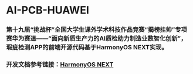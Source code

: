 # AI-PCB-HUAWEI
### 第十九届“挑战杯”全国大学生课外学术科技作品竞赛“揭榜挂帅”专项赛华为赛道——“面向新质生产力的AI质检助力制造业数智化创新”，瑕疵检测APP的前端开源代码基于HarmonyOS NEXT实现。


### 开发文档参考链接：[HarmonyOS NEXT](https://developer.huawei.com/consumer/cn/doc/harmonyos-guides-V5/application-dev-guide-V5)
